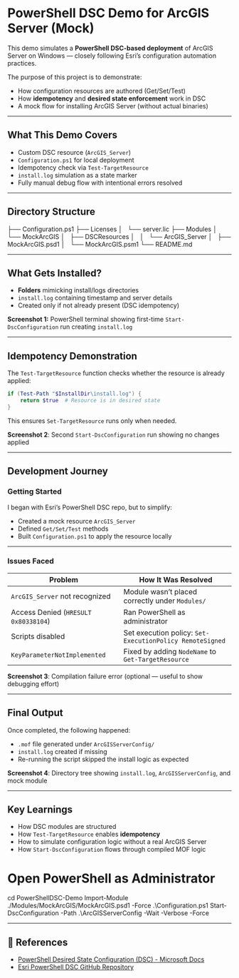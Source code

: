 #  PowerShell DSC Demo for ArcGIS Server (Mock)

This demo simulates a **PowerShell DSC-based deployment** of ArcGIS Server on Windows — closely following Esri’s configuration automation practices.

The purpose of this project is to demonstrate:
- How configuration resources are authored (Get/Set/Test)
- How **idempotency** and **desired state enforcement** work in DSC
- A mock flow for installing ArcGIS Server (without actual binaries)

---

##  What This Demo Covers

-  Custom DSC resource (`ArcGIS_Server`)  
-  `Configuration.ps1` for local deployment  
-  Idempotency check via `Test-TargetResource`  
-  `install.log` simulation as a state marker  
-  Fully manual debug flow with intentional errors resolved

---

##  Directory Structure

├── Configuration.ps1
├── Licenses
│   └── server.lic
├── Modules
│   └── MockArcGIS
│       ├── DSCResources
│       │   └── ArcGIS_Server
│       ├── MockArcGIS.psd1
│       └── MockArcGIS.psm1
└── README.md


---

##  What Gets Installed?

- **Folders** mimicking install/logs directories
- `install.log` containing timestamp and server details
- Created only if not already present (DSC idempotency)

 **Screenshot 1:** PowerShell terminal showing first-time `Start-DscConfiguration` run creating `install.log`

---

##  Idempotency Demonstration

The `Test-TargetResource` function checks whether the resource is already applied:

```powershell
if (Test-Path "$InstallDir\install.log") {
    return $true  # Resource is in desired state
}
```

This ensures `Set-TargetResource` runs only when needed.

 **Screenshot 2**: Second `Start-DscConfiguration` run showing no changes applied

---

##  Development Journey

###  Getting Started

I began with Esri’s PowerShell DSC repo, but to simplify:

- Created a mock resource `ArcGIS_Server`  
- Defined `Get/Set/Test` methods  
- Built `Configuration.ps1` to apply the resource locally  

---

###  Issues Faced

| Problem                             | How It Was Resolved                                         |
|-------------------------------------|--------------------------------------------------------------|
| `ArcGIS_Server` not recognized      | Module wasn’t placed correctly under `Modules/`             |
| Access Denied (`HRESULT 0x80338104`)| Ran PowerShell as administrator                             |
| Scripts disabled                    | Set execution policy: `Set-ExecutionPolicy RemoteSigned`    |
| `KeyParameterNotImplemented`        | Fixed by adding `NodeName` to `Get-TargetResource`          |

 **Screenshot 3**: Compilation failure error (optional — useful to show debugging effort)

---

##  Final Output

Once completed, the following happened:

- `.mof` file generated under `ArcGISServerConfig/`
- `install.log` created if missing
- Re-running the script skipped the install logic as expected

**Screenshot 4**: Directory tree showing `install.log`, `ArcGISServerConfig`, and mock module

---

##  Key Learnings

- How DSC modules are structured  
- How `Test-TargetResource` enables **idempotency**  
- How to simulate configuration logic without a real ArcGIS Server  
- How `Start-DscConfiguration` flows through compiled MOF logic  



# Open PowerShell as Administrator
cd PowerShellDSC-Demo
Import-Module ./Modules/MockArcGIS/MockArcGIS.psd1 -Force
.\Configuration.ps1
Start-DscConfiguration -Path .\ArcGISServerConfig -Wait -Verbose -Force




---

## 📎 References

- [PowerShell Desired State Configuration (DSC) - Microsoft Docs](https://learn.microsoft.com/en-us/powershell/dsc/overview)
- [Esri PowerShell DSC GitHub Repository](https://github.com/Esri/powerShell-DSC)


